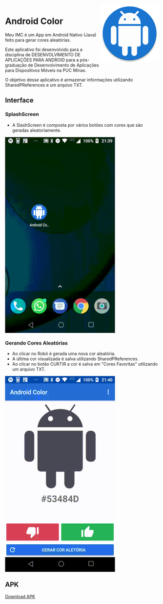 <img align="right" src="https://github.com/marciovcampos/AndroidColor/blob/master/app/src/main/res/mipmap-xxxhdpi/ic_launcher.png"/>

# Android Color
Meu IMC é um App em Android Nativo (Java) feito para gerar cores aleatórias.

Este aplicativo foi desenvolvido para a disciplina de DESENVOLVIMENTO DE APLICAÇÕES PARA ANDROID para a pós-graduação de Desenvolvimento de Aplicações para Dispositivos Móveis na PUC Minas.

O objetivo desse aplicativo é armazenar informações utilizando SharedPReferences e um arquivo TXT.

## Interface

### SplashScreen
- A SlashScreen é composta por vários botões com cores que são geradas aleatoriamente.
<img align="center" src="https://github.com/marciovcampos/AndroidColor/blob/master/img/SplashScreen.gif"/>


### Gerando Cores Aleatórias
- Ao clicar no Robô é gerada uma nova cor aleatória.
- A última cor visualizada é salva utilizando SharedPReferences.
- Ao clicar no botão CURTIR a cor é salva em "Cores Favoritas" utilizando um arquivo TXT.
<img align="center" src="https://github.com/marciovcampos/AndroidColor/blob/master/img/GerandoCoresAleatorias.gif"/>

## APK
<a href="https://github.com/marciovcampos/AndroidColor/blob/master/app_AndroidColor.apk"  target="_blank"> Download APK </a>